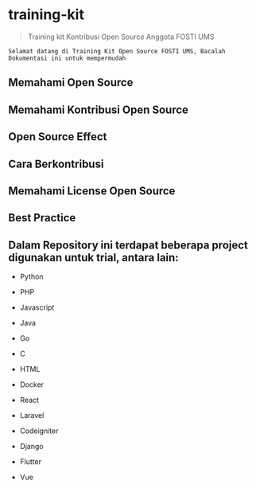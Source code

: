 # training-kit

>Training kit Kontribusi Open Source Anggota FOSTI UMS

`Selamat datang di Training Kit Open Source FOSTI UMS, Bacalah Dokumentasi ini untuk mempermudah`

## Memahami Open Source


## Memahami Kontribusi Open Source


## Open Source Effect


## Cara Berkontribusi


## Memahami License Open Source


## Best Practice



## Dalam Repository ini terdapat beberapa project digunakan untuk trial, antara lain:

- Python
- PHP
- Javascript
- Java
- Go
- C
- HTML

- Docker
- React
- Laravel
- Codeigniter
- Django
- Flutter
- Vue
